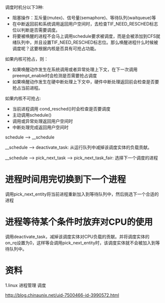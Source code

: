 调度时机分以下3种:

- 阻塞操作：互斥量(mutex)、信号量(semaphore)、等待队列(waitqueue)等
- 在中断返回前和系统调用返回用户空间时，去检查TIF_NEED_RESCHED标志位以判断是否需要调度。
- 将要被唤醒的进程不会马上调用schedule要求被调度，而是会被添加到CFS就绪队列中，并且设置TIF_NEED_RESCHED标志位。那么唤醒进程什么时候被调度呢？这要根据内核是否具有可抢占功能。

如果内核可抢占，则：

- 如果唤醒动作发生在系统调用或者异常处理上下文，在下一次调用preempt_enable时会检测是否需要抢占调度
- 如果唤醒动作发生在硬中断处理上下文中，硬件中断处理返回前会检查是否要抢占当前进程。

如果内核不可抢占:

- 当前进程调用 cond_resched()时会检查是否要调度
- 主动调用schedule()
- 调用或异常处理返回用户空间时
- 中断处理完成返回用户空间时


schedule --> __schedule

__schedule --> deactivate_task: 从运行队列中减掉该调度实体的负载贡献。

__schedule --> pick_next_task --> pick_next_task_fair: 选择下一个调度的进程

# 进程时间用完切换到下一个进程

调用pick_next_entity将当前进程重新加入到等待队列中，然后挑选下一个合适的进程

# 进程等待某个条件时放弃对CPU的使用

调用deactivate_task，减掉该调度实体对CPU负载的贡献。并将调度实体的on_rq设置为0，这样等会调用pick_next_entity时，该调度实体就不会被加入到等待队列中。

# 资料

1.linux 进程管理 调度

http://blog.chinaunix.net/uid-7500466-id-3990572.html